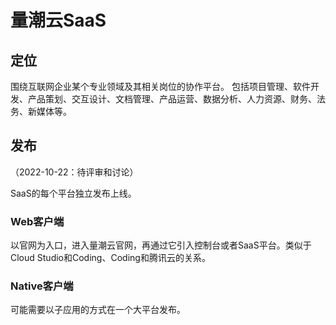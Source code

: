 # 量潮云SaaS

## 定位

围绕互联网企业某个专业领域及其相关岗位的协作平台。
包括项目管理、软件开发、产品策划、交互设计、文档管理、产品运营、数据分析、人力资源、财务、法务、新媒体等。

## 发布

（2022-10-22：待评审和讨论）

SaaS的每个平台独立发布上线。

### Web客户端

以官网为入口，进入量潮云官网，再通过它引入控制台或者SaaS平台。类似于Cloud Studio和Coding、Coding和腾讯云的关系。

### Native客户端

可能需要以子应用的方式在一个大平台发布。
